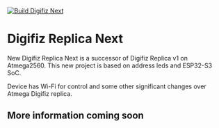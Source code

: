 [![Build Digifiz Next](https://github.com/Sgw32/DigifizReplica/actions/workflows/main.yml/badge.svg)](https://github.com/Sgw32/DigifizReplica/actions/workflows/main.yml)


# Digifiz Replica Next

New Digifiz Replica Next is a successor of Digifiz Replica v1 on Atmega2560. 
This new project is based on address leds and ESP32-S3 SoC. 

Device has Wi-Fi for control and some other significant changes over Atmega Digifiz replica. 

## More information coming soon
